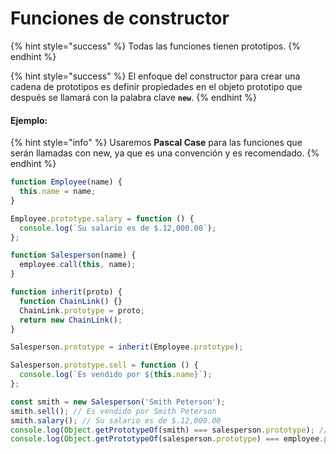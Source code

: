 # Funciones de constructor

{% hint style="success" %}
Todas las funciones tienen prototipos.
{% endhint %}

{% hint style="success" %}
El enfoque del constructor para crear una cadena de prototipos es definir propiedades en el objeto prototipo que después se llamará con la palabra clave **`new`**.
{% endhint %}

#### Ejemplo:

{% hint style="info" %}
Usaremos **Pascal Case** para las funciones que serán llamadas con new, ya que es una convención y es recomendado.
{% endhint %}

```javascript
function Employee(name) {
  this.name = name;
}

Employee.prototype.salary = function () {
  console.log(`Su salario es de $.12,000.00`);
};

function Salesperson(name) {
  employee.call(this, name);
}

function inherit(proto) {
  function ChainLink() {}
  ChainLink.prototype = proto;
  return new ChainLink();
}

Salesperson.prototype = inherit(Employee.prototype);

Salesperson.prototype.sell = function () {
  console.log(`Es vendido por ${this.name}`);
};

const smith = new Salesperson('Smith Peterson');
smith.sell(); // Es vendido por Smith Peterson
smith.salary(); // Su salario es de $.12,000.00
console.log(Object.getPrototypeOf(smith) === salesperson.prototype); // true
console.log(Object.getPrototypeOf(salesperson.prototype) === employee.prototype); // true
```



